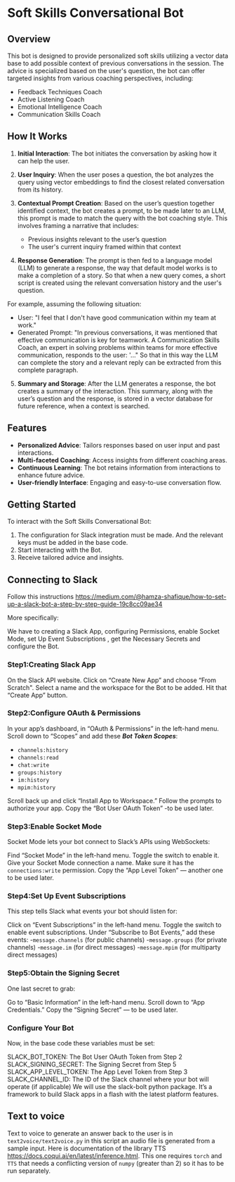 # Soft Skills Conversational Bot

## Overview

This bot is designed to provide personalized soft skills utilizing a vector data base to add possible context of previous conversations in the session. The advice is specialized based on the user's question, the bot can offer targeted insights from various coaching perspectives, including:

- Feedback Techniques Coach
- Active Listening Coach
- Emotional Intelligence Coach
- Communication Skills Coach

## How It Works

1. **Initial Interaction**: The bot initiates the conversation by asking how it can help the user.

2. **User Inquiry**: When the user poses a question, the bot analyzes the query using vector embeddings to find the closest related conversation from its history.

3. **Contextual Prompt Creation**: Based on the user’s question together identified context, the bot creates a prompt, to be made later to an LLM, this prompt is made to match the query with the bot coaching style. This involves framing a narrative that includes:
   - Previous insights relevant to the user’s question
   - The user's current inquiry framed within that context


4. **Response Generation**: The prompt is then fed to a language model (LLM) to generate a response, the way that default model works is to make a completion of a story. So that when a new query comes, a short script is created using the relevant conversation history and the user's question.

For example, assuming the following situation:
   - User: "I feel that I don't have good communication within my team at work."
   - Generated Prompt: "In previous conversations, it was mentioned that effective communication is key for teamwork. A Communication Skills Coach, an expert in solving problems within teams for more effective communication, responds to the user: '..."
So that in this way the LLM can complete the story and a relevant reply can be extracted from this complete paragraph.   

5. **Summary and Storage**: After the LLM generates a response, the bot creates a summary of the interaction. This summary, along with the user’s question and the response, is stored in a vector database for future reference, when a context is searched.

## Features

- **Personalized Advice**: Tailors responses based on user input and past interactions.
- **Multi-faceted Coaching**: Access insights from different coaching areas.
- **Continuous Learning**: The bot retains information from interactions to enhance future advice.
- **User-friendly Interface**: Engaging and easy-to-use conversation flow.

## Getting Started

To interact with the Soft Skills Conversational Bot:

1. The configuration for Slack integration must be made. And the relevant keys must be added in the base code.
2. Start interacting with the Bot.
3. Receive tailored advice and insights.




## Connecting to Slack

Follow this instructions https://medium.com/@hamza-shafique/how-to-set-up-a-slack-bot-a-step-by-step-guide-19c8cc09ae34

More specifically: 

We have to creating a Slack App, configuring Permissions, enable Socket Mode, set Up Event Subscriptions
, get the Necessary Secrets and configure the Bot.

### Step1:Creating Slack App
On the Slack API website. Click on “Create New App” and choose “From Scratch". Select a name and the workspace for the Bot to be added. Hit that “Create App” button.

### Step2:Configure OAuth & Permissions
In your app’s dashboard, in “OAuth & Permissions” in the left-hand menu.
Scroll down to “Scopes” and add these ***Bot Token Scopes***:

- `channels:history`
- `channels:read`
- `chat:write`
- `groups:history`
- `im:history`
- `mpim:history`

Scroll back up and click “Install App to Workspace.” Follow the prompts to authorize your app. Copy the “Bot User OAuth Token” -to be used later.

### Step3:Enable Socket Mode
Socket Mode lets your bot connect to Slack’s APIs using WebSockets:

Find “Socket Mode” in the left-hand menu. Toggle the switch to enable it. Give your Socket Mode connection a name.
Make sure it has the `connections:write` permission.
Copy the “App Level Token” — another one to be used later.

### Step4:Set Up Event Subscriptions
This step tells Slack what events your bot should listen for:

Click on “Event Subscriptions” in the left-hand menu.
Toggle the switch to enable event subscriptions.
Under “Subscribe to Bot Events,” add these events:
-`message.channels` (for public channels)
-`message.groups` (for private channels)
-`message.im` (for direct messages)
-`message.mpim` (for multiparty direct messages)

### Step5:Obtain the Signing Secret
One last secret to grab:

Go to “Basic Information” in the left-hand menu. Scroll down to “App Credentials.” Copy the “Signing Secret” — to be used later.

### Configure Your Bot
Now, in the base code these variables must be set:

SLACK_BOT_TOKEN: The Bot User OAuth Token from Step 2
SLACK_SIGNING_SECRET: The Signing Secret from Step 5
SLACK_APP_LEVEL_TOKEN: The App Level Token from Step 3
SLACK_CHANNEL_ID: The ID of the Slack channel where your bot will operate (if applicable)
We will use the slack-bolt python package. It’s a framework to build Slack apps in a flash with the latest platform features.


## Text to voice

Text to voice to generate an answer back to the user is in `text2voice/text2voice.py` 
in this script an audio file is generated from a sample input. Here is documentation
of the library TTS https://docs.coqui.ai/en/latest/inference.html. This one requires `torch` and `TTS` that needs a conflicting version of `numpy` (greater than 2) so it has to be run separately.